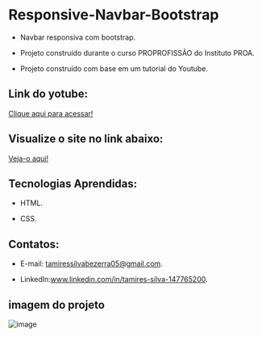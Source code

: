 # Responsive-Navbar-Bootstrap

 - Navbar responsiva com bootstrap.
  
 - Projeto construído durante o curso PROPROFISSÃO do Instituto PROA.

 - Projeto construído com base em um tutorial do Youtube.
   
## Link do yotube:

[ Clique aqui para acessar!](https://www.youtube.com/watch?v=h5apE3E72wY&t=2s)


 ## Visualize o site no link abaixo:
 [Veja-o aqui!](https://responsive-navbar-bootstrap-cyan.vercel.app/)
   
   
   
## Tecnologias Aprendidas:
 - HTML.
   
 - CSS.

## Contatos:
 - E-mail: tamiressilvabezerra05@gmail.com.
   
 - LinkedIn:www.linkedin.com/in/tamires-silva-147765200.

    
    
## imagem do projeto

![image](https://github.com/tamiressil/Responsive-Navbar-Bootstrap/assets/163886976/5f492f7f-b81f-45f8-8d71-4aa8421981e6)






